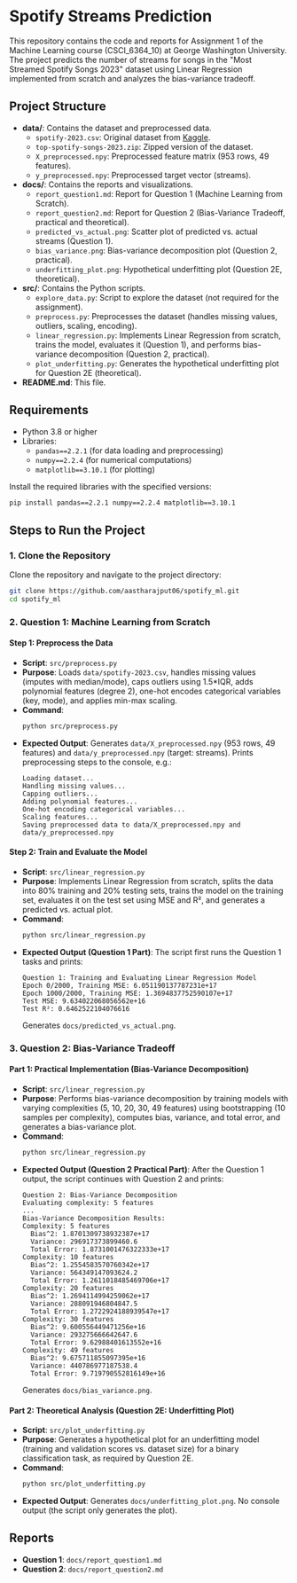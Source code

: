 # Spotify Streams Prediction

This repository contains the code and reports for Assignment 1 of the Machine Learning course (CSCI_6364_10) at George Washington University. The project predicts the number of streams for songs in the "Most Streamed Spotify Songs 2023" dataset using Linear Regression implemented from scratch and analyzes the bias-variance tradeoff.

## Project Structure
- **data/**: Contains the dataset and preprocessed data.
  - `spotify-2023.csv`: Original dataset from [Kaggle](https://www.kaggle.com/datasets/nelgiriyewithana/top-spotify-songs-2023).
  - `top-spotify-songs-2023.zip`: Zipped version of the dataset.
  - `X_preprocessed.npy`: Preprocessed feature matrix (953 rows, 49 features).
  - `y_preprocessed.npy`: Preprocessed target vector (streams).
- **docs/**: Contains the reports and visualizations.
  - `report_question1.md`: Report for Question 1 (Machine Learning from Scratch).
  - `report_question2.md`: Report for Question 2 (Bias-Variance Tradeoff, practical and theoretical).
  - `predicted_vs_actual.png`: Scatter plot of predicted vs. actual streams (Question 1).
  - `bias_variance.png`: Bias-variance decomposition plot (Question 2, practical).
  - `underfitting_plot.png`: Hypothetical underfitting plot (Question 2E, theoretical).
- **src/**: Contains the Python scripts.
  - `explore_data.py`: Script to explore the dataset (not required for the assignment).
  - `preprocess.py`: Preprocesses the dataset (handles missing values, outliers, scaling, encoding).
  - `linear_regression.py`: Implements Linear Regression from scratch, trains the model, evaluates it (Question 1), and performs bias-variance decomposition (Question 2, practical).
  - `plot_underfitting.py`: Generates the hypothetical underfitting plot for Question 2E (theoretical).
- **README.md**: This file.

## Requirements
- Python 3.8 or higher
- Libraries:
  - `pandas==2.2.1` (for data loading and preprocessing)
  - `numpy==2.2.4` (for numerical computations)
  - `matplotlib==3.10.1` (for plotting)

Install the required libraries with the specified versions:
```bash
pip install pandas==2.2.1 numpy==2.2.4 matplotlib==3.10.1
```

## Steps to Run the Project
### 1. Clone the Repository
Clone the repository and navigate to the project directory:
```bash
git clone https://github.com/aastharajput06/spotify_ml.git
cd spotify_ml
```

### 2. Question 1: Machine Learning from Scratch
#### Step 1: Preprocess the Data
- **Script**: `src/preprocess.py`
- **Purpose**: Loads `data/spotify-2023.csv`, handles missing values (imputes with median/mode), caps outliers using 1.5*IQR, adds polynomial features (degree 2), one-hot encodes categorical variables (key, mode), and applies min-max scaling.
- **Command**:
  ```bash
  python src/preprocess.py
  ```
- **Expected Output**:
  Generates `data/X_preprocessed.npy` (953 rows, 49 features) and `data/y_preprocessed.npy` (target: streams).
  Prints preprocessing steps to the console, e.g.:
  ```text
  Loading dataset...
  Handling missing values...
  Capping outliers...
  Adding polynomial features...
  One-hot encoding categorical variables...
  Scaling features...
  Saving preprocessed data to data/X_preprocessed.npy and data/y_preprocessed.npy
  ```

#### Step 2: Train and Evaluate the Model
- **Script**: `src/linear_regression.py`
- **Purpose**: Implements Linear Regression from scratch, splits the data into 80% training and 20% testing sets, trains the model on the training set, evaluates it on the test set using MSE and R², and generates a predicted vs. actual plot.
- **Command**:
  ```bash
  python src/linear_regression.py
  ```
- **Expected Output (Question 1 Part)**:
  The script first runs the Question 1 tasks and prints:
  ```text
  Question 1: Training and Evaluating Linear Regression Model
  Epoch 0/2000, Training MSE: 6.051190137787231e+17
  Epoch 1000/2000, Training MSE: 1.3694837752590107e+17
  Test MSE: 9.634022068056562e+16
  Test R²: 0.6462522104076616
  ```
  Generates `docs/predicted_vs_actual.png`.

### 3. Question 2: Bias-Variance Tradeoff
#### Part 1: Practical Implementation (Bias-Variance Decomposition)
- **Script**: `src/linear_regression.py`
- **Purpose**: Performs bias-variance decomposition by training models with varying complexities (5, 10, 20, 30, 49 features) using bootstrapping (10 samples per complexity), computes bias, variance, and total error, and generates a bias-variance plot.
- **Command**:
  ```bash
  python src/linear_regression.py
  ```
- **Expected Output (Question 2 Practical Part)**:
  After the Question 1 output, the script continues with Question 2 and prints:
  ```text
  Question 2: Bias-Variance Decomposition
  Evaluating complexity: 5 features
  ...
  Bias-Variance Decomposition Results:
  Complexity: 5 features
    Bias^2: 1.8701309738932387e+17
    Variance: 296917373899460.6
    Total Error: 1.8731001476322333e+17
  Complexity: 10 features
    Bias^2: 1.2554583570760342e+17
    Variance: 564349147093624.2
    Total Error: 1.2611018485469706e+17
  Complexity: 20 features
    Bias^2: 1.2694114994259062e+17
    Variance: 288091946804847.5
    Total Error: 1.2722924188939547e+17
  Complexity: 30 features
    Bias^2: 9.600556449471256e+16
    Variance: 293275666642647.6
    Total Error: 9.62988401613552e+16
  Complexity: 49 features
    Bias^2: 9.675711855097395e+16
    Variance: 440786977187538.4
    Total Error: 9.719790552816149e+16
  ```
  Generates `docs/bias_variance.png`.

#### Part 2: Theoretical Analysis (Question 2E: Underfitting Plot)
- **Script**: `src/plot_underfitting.py`
- **Purpose**: Generates a hypothetical plot for an underfitting model (training and validation scores vs. dataset size) for a binary classification task, as required by Question 2E.
- **Command**:
  ```bash
  python src/plot_underfitting.py
  ```
- **Expected Output**:
  Generates `docs/underfitting_plot.png`. No console output (the script only generates the plot).

## Reports
- **Question 1**: `docs/report_question1.md`
- **Question 2**: `docs/report_question2.md`
